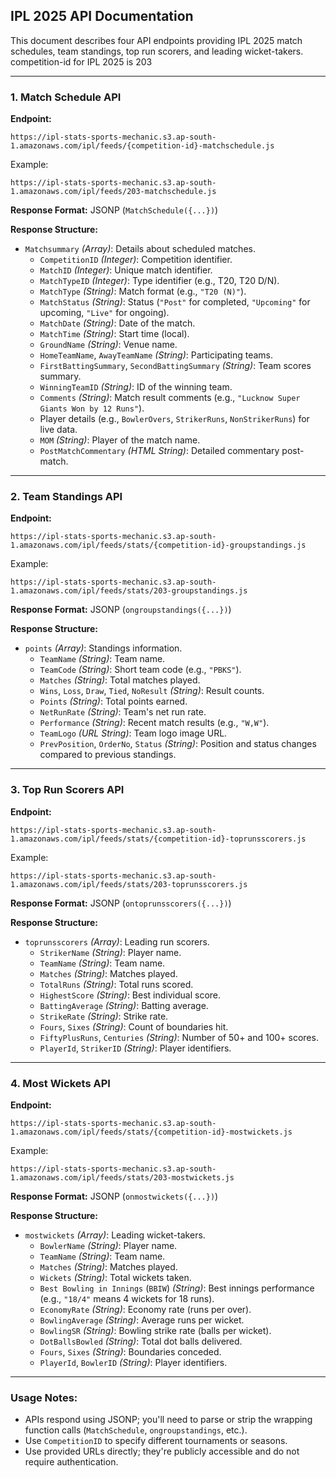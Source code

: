 ## IPL 2025 API Documentation

This document describes four API endpoints providing IPL 2025 match schedules, team standings, top run scorers, and leading wicket-takers. competition-id for IPL 2025 is 203

---

### 1. Match Schedule API

**Endpoint:**

```
https://ipl-stats-sports-mechanic.s3.ap-south-1.amazonaws.com/ipl/feeds/{competition-id}-matchschedule.js
```

Example:
```
https://ipl-stats-sports-mechanic.s3.ap-south-1.amazonaws.com/ipl/feeds/203-matchschedule.js
```

**Response Format:** JSONP (`MatchSchedule({...})`)

**Response Structure:**

- `Matchsummary` _(Array)_: Details about scheduled matches.
  - `CompetitionID` _(Integer)_: Competition identifier.
  - `MatchID` _(Integer)_: Unique match identifier.
  - `MatchTypeID` _(Integer)_: Type identifier (e.g., T20, T20 D/N).
  - `MatchType` _(String)_: Match format (e.g., `"T20 (N)"`).
  - `MatchStatus` _(String)_: Status (`"Post"` for completed, `"Upcoming"` for upcoming, `"Live"` for ongoing).
  - `MatchDate` _(String)_: Date of the match.
  - `MatchTime` _(String)_: Start time (local).
  - `GroundName` _(String)_: Venue name.
  - `HomeTeamName`, `AwayTeamName` _(String)_: Participating teams.
  - `FirstBattingSummary`, `SecondBattingSummary` _(String)_: Team scores summary.
  - `WinningTeamID` _(String)_: ID of the winning team.
  - `Comments` _(String)_: Match result comments (e.g., `"Lucknow Super Giants Won by 12 Runs"`).
  - Player details (e.g., `BowlerOvers`, `StrikerRuns`, `NonStrikerRuns`) for live data.
  - `MOM` _(String)_: Player of the match name.
  - `PostMatchCommentary` _(HTML String)_: Detailed commentary post-match.

---

### 2. Team Standings API

**Endpoint:**

```
https://ipl-stats-sports-mechanic.s3.ap-south-1.amazonaws.com/ipl/feeds/stats/{competition-id}-groupstandings.js
```

Example:
```
https://ipl-stats-sports-mechanic.s3.ap-south-1.amazonaws.com/ipl/feeds/stats/203-groupstandings.js
```

**Response Format:** JSONP (`ongroupstandings({...})`)

**Response Structure:**

- `points` _(Array)_: Standings information.
  - `TeamName` _(String)_: Team name.
  - `TeamCode` _(String)_: Short team code (e.g., `"PBKS"`).
  - `Matches` _(String)_: Total matches played.
  - `Wins`, `Loss`, `Draw`, `Tied`, `NoResult` _(String)_: Result counts.
  - `Points` _(String)_: Total points earned.
  - `NetRunRate` _(String)_: Team's net run rate.
  - `Performance` _(String)_: Recent match results (e.g., `"W,W"`).
  - `TeamLogo` _(URL String)_: Team logo image URL.
  - `PrevPosition`, `OrderNo`, `Status` _(String)_: Position and status changes compared to previous standings.

---

### 3. Top Run Scorers API

**Endpoint:**

```
https://ipl-stats-sports-mechanic.s3.ap-south-1.amazonaws.com/ipl/feeds/stats/{competition-id}-toprunsscorers.js
```

Example:
```
https://ipl-stats-sports-mechanic.s3.ap-south-1.amazonaws.com/ipl/feeds/stats/203-toprunsscorers.js
```

**Response Format:** JSONP (`ontoprunsscorers({...})`)

**Response Structure:**

- `toprunsscorers` _(Array)_: Leading run scorers.
  - `StrikerName` _(String)_: Player name.
  - `TeamName` _(String)_: Team name.
  - `Matches` _(String)_: Matches played.
  - `TotalRuns` _(String)_: Total runs scored.
  - `HighestScore` _(String)_: Best individual score.
  - `BattingAverage` _(String)_: Batting average.
  - `StrikeRate` _(String)_: Strike rate.
  - `Fours`, `Sixes` _(String)_: Count of boundaries hit.
  - `FiftyPlusRuns`, `Centuries` _(String)_: Number of 50+ and 100+ scores.
  - `PlayerId`, `StrikerID` _(String)_: Player identifiers.

---

### 4. Most Wickets API

**Endpoint:**

```
https://ipl-stats-sports-mechanic.s3.ap-south-1.amazonaws.com/ipl/feeds/stats/{competition-id}-mostwickets.js
```

Example:
```
https://ipl-stats-sports-mechanic.s3.ap-south-1.amazonaws.com/ipl/feeds/stats/203-mostwickets.js
```

**Response Format:** JSONP (`onmostwickets({...})`)

**Response Structure:**

- `mostwickets` _(Array)_: Leading wicket-takers.
  - `BowlerName` _(String)_: Player name.
  - `TeamName` _(String)_: Team name.
  - `Matches` _(String)_: Matches played.
  - `Wickets` _(String)_: Total wickets taken.
  - `Best Bowling in Innings` (`BBIW`) _(String)_: Best innings performance (e.g., `"18/4"` means 4 wickets for 18 runs).
  - `EconomyRate` _(String)_: Economy rate (runs per over).
  - `BowlingAverage` _(String)_: Average runs per wicket.
  - `BowlingSR` _(String)_: Bowling strike rate (balls per wicket).
  - `DotBallsBowled` _(String)_: Total dot balls delivered.
  - `Fours`, `Sixes` _(String)_: Boundaries conceded.
  - `PlayerId`, `BowlerID` _(String)_: Player identifiers.

---

### Usage Notes:

- APIs respond using JSONP; you'll need to parse or strip the wrapping function calls (`MatchSchedule`, `ongroupstandings`, etc.).
- Use `CompetitionID` to specify different tournaments or seasons.
- Use provided URLs directly; they're publicly accessible and do not require authentication.
